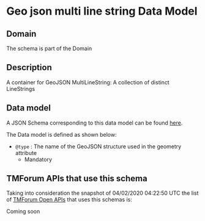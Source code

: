 # Geo json multi line string Data Model

## Domain

The  schema is part of the  Domain

## Description

A container for GeoJSON MultiLineString: A collection of distinct LineStrings

## Data model

A JSON Schema corresponding to this data model can be found
[here](https://github.com/tmforum-rand/schemas/blob/candidates/Common/GeoJsonMultiLineString.schema.json).

The Data model is defined as shown below:
- `@type` : The name of the GeoJSON structure used in the geometry attribute
  - Mandatory




## TMForum APIs that use this schema

Taking into consideration the snapshot of 04/02/2020 04:22:50 UTC the list of [TMForum Open APIs](https://www.tmforum.org/open-apis/) that uses this schemas is:

Coming soon
